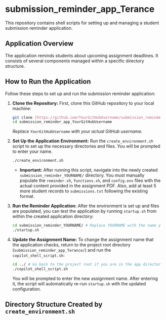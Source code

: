 # submission_reminder_app_Terance

This repository contains shell scripts for setting up and managing a student submission reminder application.

## Application Overview

The application reminds students about upcoming assignment deadlines. It consists of several components managed within a specific directory structure.

## How to Run the Application

Follow these steps to set up and run the submission reminder application:

1.  **Clone the Repository:**
    First, clone this GitHub repository to your local machine:
    ```bash
    git clone [https://github.com/YourGitHubUsername/submission_reminder_app_YourGitHubUsername.git](https://github.com/YourGitHubUsername/submission_reminder_app_YourGitHubUsername.git)
    cd submission_reminder_app_YourGitHubUsername
    ```
    *Replace `YourGitHubUsername` with your actual GitHub username.*

2.  **Set Up the Application Environment:**
    Run the `create_environment.sh` script to set up the necessary directories and files. You will be prompted to enter your name.
    ```bash
    ./create_environment.sh
    ```
    * **Important:** After running this script, navigate into the newly created `submission_reminder_YOURNAME/` directory. You *must* manually populate the `reminder.sh`, `functions.sh`, and `config.env` files with the actual content provided in the assignment PDF. Also, add at least 5 more student records to `submissions.txt` following the existing format.

3.  **Run the Reminder Application:**
    After the environment is set up and files are populated, you can test the application by running `startup.sh` from within the created application directory:
    ```bash
    cd submission_reminder_YOURNAME/ # Replace YOURNAME with the name you entered
    ./startup.sh
    ```

4.  **Update the Assignment Name:**
    To change the assignment name that the application checks, return to the project root directory (`submission_reminder_app_Terance/`) and run the `copilot_shell_script.sh`:
    ```bash
    cd ../ # Go back to the project root if you are in the app directory
    ./copilot_shell_script.sh
    ```
    You will be prompted to enter the new assignment name. After entering it, the script will automatically re-run `startup.sh` with the updated configuration.

## Directory Structure Created by `create_environment.sh`